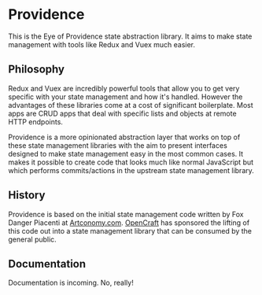 # Providence

This is the Eye of Providence state abstraction library. It aims to make state management with tools like Redux and Vuex much easier.

## Philosophy

Redux and Vuex are incredibly powerful tools that allow you to get very specific with your state management and how it's handled. However the advantages of these libraries come at a cost of significant boilerplate. Most apps are CRUD apps that deal with specific lists and objects at remote HTTP endpoints.

Providence is a more opinionated abstraction layer that works on top of these state management libraries with the aim to present interfaces designed to make state management easy in the most common cases. It makes it possible to create code that looks much like normal JavaScript but which performs commits/actions in the upstream state management library.


## History

Providence is based on the initial state management code written by Fox Danger Piacenti at [Artconomy.com](https://artconomy.com/). [OpenCraft](https://opencraft.com/) has sponsored the lifting of this code out into a state management library that can be consumed by the general public.

## Documentation

Documentation is incoming. No, really!